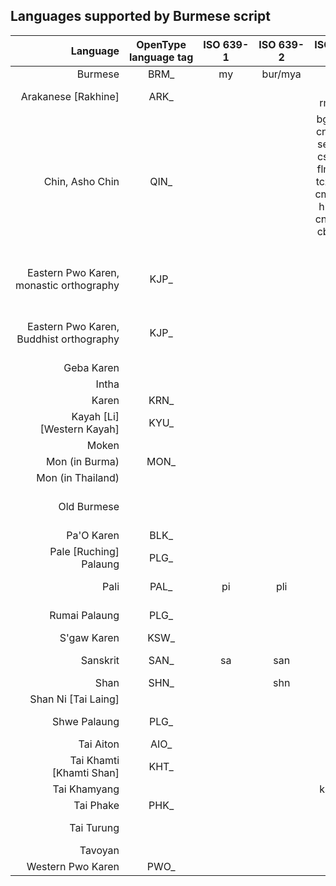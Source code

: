 ## Languages supported by Burmese script


| Language | OpenType language tag | ISO 639-1 | ISO 639-2 | ISO 639-3 | BCP47 | № of speakers |
|-----------:|:---:|:---:|:---:|:---:|:---:|:---:|
| Burmese|BRM_|my|bur/mya|mya||33 million
|Arakanese [Rakhine]|ARK_|||mhv, rmz, rki||1m|
|Chin, Asho Chin|QIN_|||bgr, cnh, cnw, czt, sez, tcp, csy, ctd, flm, pck, tcz, zom, cmr, dao, hlt, cka, cnk, mrh, cbl, cnb, csh||50k|
|Eastern Pwo Karen, monastic orthography|KJP_||||kjp-Mymr-x-phlouyu|1m|
|Eastern Pwo Karen, Buddhist orthography|KJP_||||kjp-Mymr-x-thiyon||
|Geba Karen||||kvq||40k|
|Intha||||int||100-200k|
|Karen|KRN_|||kar||
|Kayah [Li] [Western Kayah]|KYU_|||kyu|1|90k|
|Moken||||mwt||8k|
|Mon (in Burma)|MON_|||mnw||851k|
|Mon (in Thailand)||||mnw||
|Old Burmese||||obr|no longer spoken|
|Pa'O Karen|BLK_|||blk||560k|
|Pale [Ruching] Palaung|PLG_|||pce||All Palaung 560k|
|Pali|PAL_|pi|pli|pli||no longer spoken|
|Rumai Palaung|PLG_|||rbb||All Palaung 560k|
|S'gaw Karen|KSW_|||ksw||1.5m|
|Sanskrit|SAN_|sa|san|san||no longer spoken|
|Shan|SHN_||shn|shn||3.3m|
|Shan Ni [Tai Laing]||||tjl||100k|
|Shwe Palaung|PLG_|||pll||All Palaung 560k|
|Tai Aiton|AIO_|||||1500|
|Tai Khamti [Khamti Shan]|KHT_|||kht||13k|
|Tai Khamyang|||| ksu, nrr || 50 |
|Tai Phake|PHK_|||phk||2000|
|Tai Turung||||try|| no longer spoken|
|Tavoyan||||tvn||440k|
|Western Pwo Karen|PWO_|||pwo||210k|
